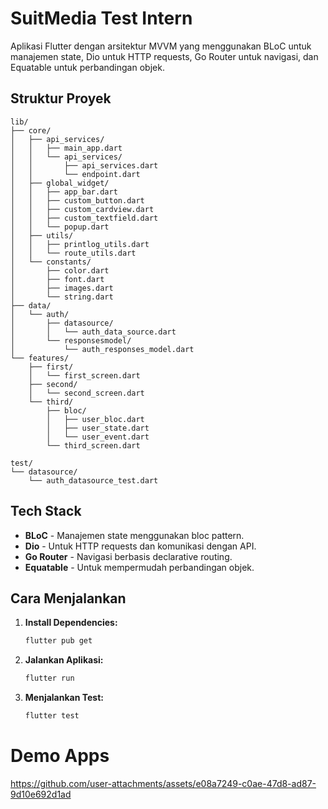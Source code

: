 
# SuitMedia Test Intern


Aplikasi Flutter dengan arsitektur MVVM yang menggunakan BLoC untuk manajemen state, Dio untuk HTTP requests, Go Router untuk navigasi, dan Equatable untuk perbandingan objek.

## Struktur Proyek

```plaintext
lib/
├── core/
│   ├── api_services/
│   │   ├── main_app.dart
│   │   └── api_services/
│   │       ├── api_services.dart
│   │       └── endpoint.dart
│   ├── global_widget/
│   │   ├── app_bar.dart
│   │   ├── custom_button.dart
│   │   ├── custom_cardview.dart
│   │   ├── custom_textfield.dart
│   │   └── popup.dart
│   ├── utils/
│   │   ├── printlog_utils.dart
│   │   └── route_utils.dart
│   └── constants/
│       ├── color.dart
│       ├── font.dart
│       ├── images.dart
│       └── string.dart
├── data/
│   └── auth/
│       ├── datasource/
│       │   └── auth_data_source.dart
│       └── responsesmodel/
│           └── auth_responses_model.dart
└── features/
    ├── first/
    │   └── first_screen.dart
    ├── second/
    │   └── second_screen.dart
    └── third/
        ├── bloc/
        │   ├── user_bloc.dart
        │   ├── user_state.dart
        │   └── user_event.dart
        └── third_screen.dart

test/
└── datasource/
    └── auth_datasource_test.dart
```

## Tech Stack

- **BLoC** - Manajemen state menggunakan bloc pattern.
- **Dio** - Untuk HTTP requests dan komunikasi dengan API.
- **Go Router** - Navigasi berbasis declarative routing.
- **Equatable** - Untuk mempermudah perbandingan objek.

## Cara Menjalankan

1. **Install Dependencies:**
   ```bash
   flutter pub get
   ```

2. **Jalankan Aplikasi:**
   ```bash
   flutter run
   ```

3. **Menjalankan Test:**
   ```bash
   flutter test
   ```
   
# Demo Apps

https://github.com/user-attachments/assets/e08a7249-c0ae-47d8-ad87-9d10e692d1ad



   
